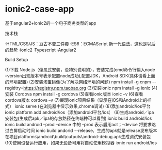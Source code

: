 # ionic2-case-app
基于angular2+ionic2的一个电子商务类型的app

技术栈

·HTML/CSS/JS：亘古不变三件套
·ES6：ECMAScript 新一代语法，这也是以后的趋势
·ionic2
·Typescript
·Angular2

Build Setup

(1)下载 Node.js（傻瓜式安装，没特别说明的），安装完成(cmd命令行输入node –version出现版本号表示配置node成功),配置JDK，Android SDK(具体请看上面的环境配置) 
(2)安装淘宝镜像(为了解决网络环境的问题)
    npm install -g cnpm --regidtry=https://registry.npm.taobao.org
(3)安装ionic
    npm install -g ionic
(4)安装 Cordova
    npm install -g cordova
(5)查看ionic版本
    ionic –v
(6)查看cordova版本
    cordova –v
(7)展现ionic项目结果（显示在iOS和Android上的样式）
    ionic serve (在浏览器中显示效果,chrome调试)
(8)添加android/ios平台
    ionic platform add android/ios（添加android平台/ios）
(9)生成android／ipa安装包(生成后apk／ipa的存放路径在终端种可以看到)
    ionic build android/ios
    ionic build android –prod –device 中的 –prod 表示启用aot；–device 将要求略过白屏启动时间
    ionic build andorid --release，生成的apk就是release发布版本
    在项目platforms\android\build\outputs\android-debug.apk生成调试安装包
(10)使用设备运行应用，如果无设备可用将自动使用模拟器
    ionic run android/ios
